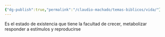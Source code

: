 ```yaml
---
{"dg-publish":true,"permalink":"/claudio-machado/temas-biblicos/vida/"}
---
```


Es el estado de existencia que tiene la facultad de crecer, metabolizar responder a estímulos y reproducirse 